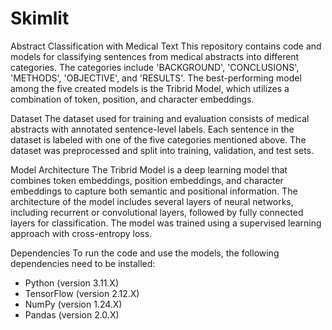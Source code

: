 # Skimlit
Abstract Classification with Medical Text
This repository contains code and models for classifying sentences from medical abstracts into different categories. The categories include 'BACKGROUND', 'CONCLUSIONS', 'METHODS', 'OBJECTIVE', and 'RESULTS'. The best-performing model among the five created models is the Tribrid Model, which utilizes a combination of token, position, and character embeddings.

Dataset
The dataset used for training and evaluation consists of medical abstracts with annotated sentence-level labels. Each sentence in the dataset is labeled with one of the five categories mentioned above. The dataset was preprocessed and split into training, validation, and test sets.

Model Architecture
The Tribrid Model is a deep learning model that combines token embeddings, position embeddings, and character embeddings to capture both semantic and positional information. The architecture of the model includes several layers of neural networks, including recurrent or convolutional layers, followed by fully connected layers for classification. The model was trained using a supervised learning approach with cross-entropy loss.

Dependencies
To run the code and use the models, the following dependencies need to be installed:

* Python (version 3.11.X)
* TensorFlow (version 2.12.X)
* NumPy (version 1.24.X)
* Pandas (version 2.0.X)
